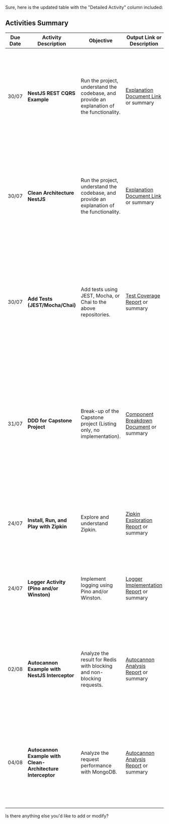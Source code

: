Sure, here is the updated table with the "Detailed Activity" column included:

## Activities Summary

| Due Date | Activity Description                                                                 | Objective                                                                                                             | Output Link or Description                             | Detailed Activity                                                                                                                                                                                                                                 |
|----------|--------------------------------------------------------------------------------------|-----------------------------------------------------------------------------------------------------------------------|-------------------------------------------------------|---------------------------------------------------------------------------------------------------------------------------------------------------------------------------------------------------------------------------------------------------|
| 30/07    | **NestJS REST CQRS Example**                                                         | Run the project, understand the codebase, and provide an explanation of the functionality.                            | [Explanation Document Link](#) or summary             | **Repository**: [NestJS REST CQRS Example](https://github.com/kyhsa93/nestjs-rest-cqrs-example)<br>**Objective**: Run the project, understand the codebase, and provide an explanation of the functionality.<br>**Output**: [Explanation Document Link](#) or summary of understanding |
| 30/07    | **Clean Architecture NestJS**                                                        | Run the project, understand the codebase, and provide an explanation of the functionality.                            | [Explanation Document Link](#) or summary             | **Repository**: [Clean Architecture NestJS](https://github.com/royib/clean-architecture-nestJS)<br>**Objective**: Run the project, understand the codebase, and provide an explanation of the functionality.<br>**Output**: [Explanation Document Link](#) or summary of understanding |
| 30/07    | **Add Tests (JEST/Mocha/Chai)**                                                      | Add tests using JEST, Mocha, or Chai to the above repositories.                                                       | [Test Coverage Report](#) or summary                  | **Note**: This activity is not scheduled for 30/07 but will be completed eventually.<br>**Objective**: Add tests using JEST, Mocha, or Chai to the above repositories.<br>**Output**: [Test Coverage Report](#) or summary of tests added          |
| 31/07    | **DDD for Capstone Project**                                                         | Break-up of the Capstone project (Listing only, no implementation).                                                   | [Component Breakdown Document](#) or summary          | **Activity**: Break-up of the Capstone project (Listing only, no implementation).<br>**Version**: v0.1.0<br>**Objective**: Domain-Driven Development (DDD) - Bifurcate the components of the Capstone project.<br>**Output**: [Component Breakdown Document](#) or summary of bifurcation |
| 24/07    | **Install, Run, and Play with Zipkin**                                               | Explore and understand Zipkin.                                                                                        | [Zipkin Exploration Report](#) or summary             | **Install, Run, and Play with Zipkin**: Explore and understand Zipkin.<br>**Output**: [Zipkin Exploration Report](#) or summary of findings                                                                                                     |
| 24/07    | **Logger Activity (Pino and/or Winston)**                                            | Implement logging using Pino and/or Winston.                                                                          | [Logger Implementation Report](#) or summary          | **Logger Activity**: Implement logging using Pino and/or Winston.<br>**Output**: [Logger Implementation Report](#) or summary of implementation                                                                                                   |
| 02/08    | **Autocannon Example with NestJS Interceptor**                                       | Analyze the result for Redis with blocking and non-blocking requests.                                                 | [Autocannon Analysis Report](#) or summary            | **Autocannon Example with NestJS Interceptor**: Analyze the result for Redis with blocking and non-blocking requests.<br>**Output**: [Autocannon Analysis Report](#) or summary of analysis                                                       |
| 04/08    | **Autocannon Example with Clean-Architecture Interceptor**                           | Analyze the request performance with MongoDB.                                                                         | [Autocannon Analysis Report](#) or summary            | **Autocannon Example with Clean-Architecture Interceptor**: Analyze the request performance with MongoDB.<br>**Output**: [Autocannon Analysis Report](#) or summary of analysis                                                                 |

Is there anything else you'd like to add or modify?
